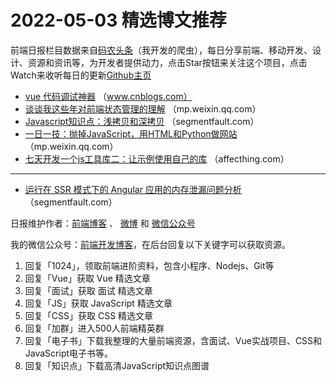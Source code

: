 # 2022-05-03 精选博文推荐

前端日报栏目数据来自[码农头条](https://toutiao.qdkfweb.cn/)（我开发的爬虫），每日分享前端、移动开发、设计、资源和资讯等，为开发者提供动力，点击Star按钮来关注这个项目，点击Watch来收听每日的更新[Github主页](https://github.com/kujian/frontendDaily)
* [vue 代码调试神器](https://www.cnblogs.com/yilimaizi/p/16215557.html) （www.cnblogs.com）
* [谈谈我这些年对前端状态管理的理解](https://mp.weixin.qq.com/s?__biz=Mzg3OTYzMDkzMg==&mid=2247490135&idx=1&sn=01db9d137b8589d1f411545e567163b2) （mp.weixin.qq.com）
* [Javascript知识点：浅拷贝和深拷贝](https://segmentfault.com/a/1190000041778413) （segmentfault.com）
* [一日一技：抛掉JavaScript，用HTML和Python做网站](https://mp.weixin.qq.com/s?__biz=MzI2MzEwNTY3OQ==&mid=2648986512&idx=1&sn=5a508e79efbaf09d3927259e451f2c83) （mp.weixin.qq.com）
* [七天开发一个js工具库二：让示例使用自己的库](https://affecthing.com/20220502/doraemon_2/) （affecthing.com）

***
* [运行在 SSR 模式下的 Angular 应用的内存泄漏问题分析](https://segmentfault.com/a/1190000041779343) （segmentfault.com）

日报维护作者：[前端博客](https://qdkfweb.cn/) 、 [微博](http://weibo.com/kujian) 和 [微信公众号](https://open.weixin.qq.com/qr/code?username=caibaojian_com)

我的微信公众号：[前端开发博客](https://open.weixin.qq.com/qr/code?username=caibaojian_com)，在后台回复以下关键字可以获取资源。

1. 回复「1024」，领取前端进阶资料，包含小程序、Nodejs、Git等
2. 回复「Vue」获取 Vue 精选文章
3. 回复「面试」获取 面试 精选文章
4. 回复「JS」获取 JavaScript 精选文章
5. 回复「CSS」获取 CSS 精选文章
6. 回复「加群」进入500人前端精英群
7. 回复「电子书」下载我整理的大量前端资源，含面试、Vue实战项目、CSS和JavaScript电子书等。
8. 回复「知识点」下载高清JavaScript知识点图谱